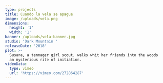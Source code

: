 ```yaml
---
type: projects
title: Cuando la vela se apague
image: /uploads/vela.png
dimensions:
  height: '1'
  width: '1'
banner: /uploads/vela-banner.jpg
studio: 'Dark Mountain '
releaseDate: '2018'
plot: >-
  Susana, a tennager girl scout, walks whit her friends into the woods to play
  an mysterious rite of initiation.
videoData:
  type: vimeo
  url: 'https://vimeo.com/272864287'
---
```


